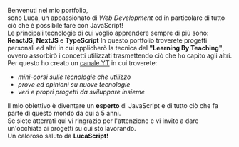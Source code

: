 Benvenuti nel mio portfolio,<br>
sono Luca, un appassionato di <em>Web Development</em> ed in particolare di tutto ciò che è possibile fare con JavaScript!<br>
Le principali tecnologie di cui voglio apprendere sempre di più sono: <strong>ReactJS</strong>, <strong>NextJS</strong> e <strong>TypeScript</strong>
In questo portfolio troverete progetti personali ed altri in cui applicherò la tecnica del <strong>"Learning By Teaching"</strong>, ovvero assorbirò i concetti utilizzati trasmettendo ciò che ho capito agli altri.<br>
Per questo ho creato un <a href="https://www.youtube.com/channel/UCn3MapI6xvHxLoUTxW2AsXg">canale YT</a> in cui troverete:
- <em>mini-corsi sulle tecnologie che utilizzo</em>
- <em>prove ed opinioni su nuove tecnologie</em>
- <em>veri e propri progetti da sviluppare insieme</em>

Il mio obiettivo è diventare un <strong>esperto</strong> di JavaScript e di tutto ciò che fa parte di questo mondo da qui a 5 anni.<br>
Se siete atterrati qui vi ringrazio per l'attenzione e vi invito a dare un'occhiata ai progetti su cui sto lavorando.<br>
Un caloroso saluto da <strong>LucaScript<strong>! 
<!---
LucaScriptYT/LucaScriptYT is a ✨ special ✨ repository because its `README.md` (this file) appears on your GitHub profile.
You can click the Preview link to take a look at your changes.
--->
